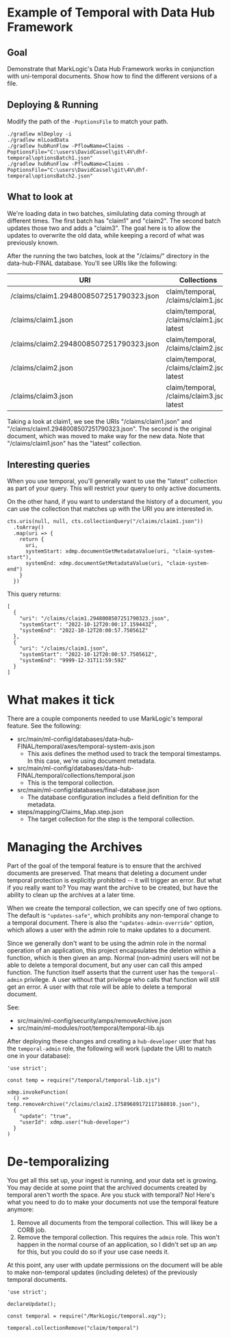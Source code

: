 # Example of Temporal with Data Hub Framework

## Goal

Demonstrate that MarkLogic's Data Hub Framework works in conjunction with uni-temporal documents. Show how to find the
different versions of a file.

## Deploying & Running

Modify the path of the `-PoptionsFile` to match your path.

```
./gradlew mlDeploy -i
./gradlew mlLoadData
./gradlew hubRunFlow -PflowName=Claims -PoptionsFile="C:\users\DavidCassel\git\4V\dhf-temporal\optionsBatch1.json"
./gradlew hubRunFlow -PflowName=Claims -PoptionsFile="C:\users\DavidCassel\git\4V\dhf-temporal\optionsBatch2.json"
```

## What to look at

We're loading data in two batches, similulating data coming through at different times. The first batch has "claim1"
and "claim2". The second batch updates those two and adds a "claim3". The goal here is to allow the updates to
overwrite the old data, while keeping a record of what was previously known.

After the running the two batches, look at the "/claims/" directory in the data-hub-FINAL database. You'll see URIs
like the following:

| URI                                     | Collections                                 |
| --------------------------------------- | ------------------------------------------- |
| /claims/claim1.2948008507251790323.json | claim/temporal, /claims/claim1.json         |
| /claims/claim1.json                     | claim/temporal, /claims/claim1.json, latest |
| /claims/claim2.2948008507251790323.json | claim/temporal, /claims/claim2.json         |
| /claims/claim2.json                     | claim/temporal, /claims/claim2.json, latest |
| /claims/claim3.json                     | claim/temporal, /claims/claim3.json, latest |

Taking a look at claim1, we see the URIs "/claims/claim1.json" and "/claims/claim1.2948008507251790323.json". The
second is the original document, which was moved to make way for the new data. Note that "/claims/claim1.json" has the
"latest" collection.

## Interesting queries

When you use temporal, you'll generally want to use the "latest" collection as part of your query. This will restrict
your query to only active documents.

On the other hand, if you want to understand the history of a document, you can use the collection that matches up with
the URI you are interested in.

```
cts.uris(null, null, cts.collectionQuery("/claims/claim1.json"))
  .toArray()
  .map(uri => {
    return {
      uri,
      systemStart: xdmp.documentGetMetadataValue(uri, "claim-system-start"),
      systemEnd: xdmp.documentGetMetadataValue(uri, "claim-system-end")
    }
  })
```

This query returns:

```
[
  {
    "uri": "/claims/claim1.2948008507251790323.json",
    "systemStart": "2022-10-12T20:00:17.159443Z",
    "systemEnd": "2022-10-12T20:00:57.750561Z"
  },
  {
    "uri": "/claims/claim1.json",
    "systemStart": "2022-10-12T20:00:57.750561Z",
    "systemEnd": "9999-12-31T11:59:59Z"
  }
]
```

# What makes it tick

There are a couple components needed to use MarkLogic's temporal feature. See the following:

- src/main/ml-config/databases/data-hub-FINAL/temporal/axes/temporal-system-axis.json
  - This axis defines the method used to track the temporal timestamps. In this case, we're using document metadata.
- src/main/ml-config/databases/data-hub-FINAL/temporal/collections/temporal.json
  - This is the temporal collection.
- src/main/ml-config/databases/final-database.json
  - The database configuration includes a field definition for the metadata.
- steps/mapping/Claims_Map.step.json
  - The target collection for the step is the temporal collection.

# Managing the Archives

Part of the goal of the temporal feature is to ensure that the archived documents are preserved. That means that
deleting a document under temporal protection is explicitly prohibited -- it will trigger an error. But what if you
really want to? You may want the archive to be created, but have the ability to clean up the archives at a later time.

When we create the temporal collection, we can specify one of two options. The default is `"updates-safe"`, which
prohibits any non-temporal change to a temporal document. There is also the `"updates-admin-override"` option, which
allows a user with the admin role to make updates to a document.

Since we generally don't want to be using the admin role in the normal operation of an application, this project
encapsulates the deletion within a function, which is then given an amp. Normal (non-admin) users will not be able to
delete a temporal document, but any user can call this amped function. The function itself asserts that the current
user has the `temporal-admin` privilege. A user without that privilege who calls that function will still get an error.
A user with that role will be able to delete a temporal document.

See:

- src/main/ml-config/security/amps/removeArchive.json
- src/main/ml-modules/root/temporal/temporal-lib.sjs

After deploying these changes and creating a `hub-developer` user that has the `temporal-admin` role, the following
will work (update the URI to match one in your database):

```
'use strict';

const temp = require("/temporal/temporal-lib.sjs")

xdmp.invokeFunction(
  () => temp.removeArchive("/claims/claim2.17589689172117168010.json"),
  {
    "update": "true",
    "userId": xdmp.user("hub-developer")
  }
)
```

# De-temporalizing

You get all this set up, your ingest is running, and your data set is growing. You may decide at some point that the
archived documents created by temporal aren't worth the space. Are you stuck with temporal? No! Here's what you need to
do to make your documents not use the temporal feature anymore:

1. Remove all documents from the temporal collection. This will likey be a CORB job.
2. Remove the temporal collection. This requires the `admin` role. This won't happen in the normal course of an
   application, so I didn't set up an `amp` for this, but you could do so if your use case needs it.

At this point, any user with update permissions on the document will be able to make non-temporal updates (including
deletes) of the previously temporal documents.

```
'use strict';

declareUpdate();

const temporal = require("/MarkLogic/temporal.xqy");

temporal.collectionRemove("claim/temporal")
```
